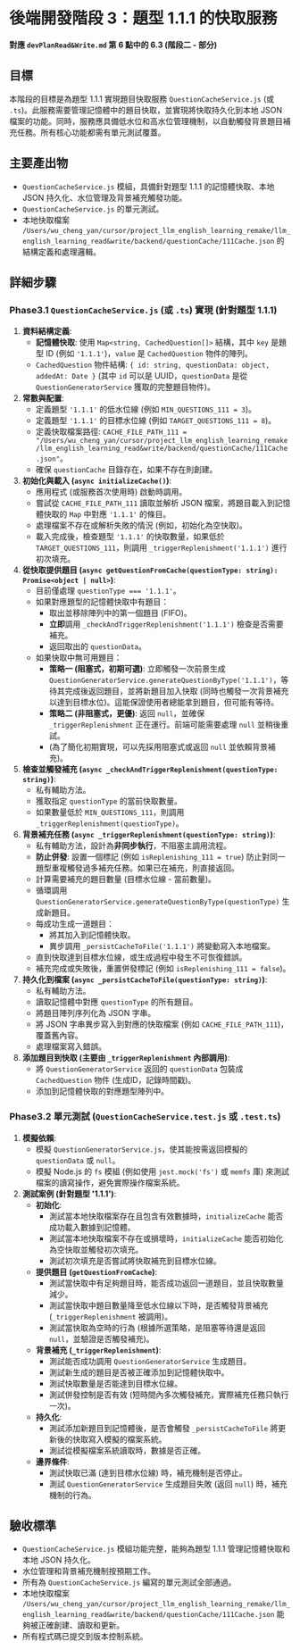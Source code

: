 # 後端開發階段 3：題型 1.1.1 的快取服務

**對應 `devPlanRead&Write.md` 第 6 點中的 6.3 (階段二 - 部分)**

## 目標

本階段的目標是為題型 1.1.1 實現題目快取服務 `QuestionCacheService.js` (或 `.ts`)。此服務需要管理記憶體中的題目快取，並實現將快取持久化到本地 JSON 檔案的功能。同時，服務應具備低水位和高水位管理機制，以自動觸發背景題目補充任務。所有核心功能都需有單元測試覆蓋。

## 主要產出物

*   `QuestionCacheService.js` 模組，具備針對題型 1.1.1 的記憶體快取、本地 JSON 持久化、水位管理及背景補充觸發功能。
*   `QuestionCacheService.js` 的單元測試。
*   本地快取檔案 `/Users/wu_cheng_yan/cursor/project_llm_english_learning_remake/llm_english_learning_read&write/backend/questionCache/111Cache.json` 的結構定義和處理邏輯。

## 詳細步驟

### Phase3.1 `QuestionCacheService.js` (或 `.ts`) 實現 (針對題型 1.1.1)
1.  **資料結構定義**:
    *   **記憶體快取**: 使用 `Map<string, CachedQuestion[]>` 結構，其中 `key` 是題型 ID (例如 `'1.1.1'`)，`value` 是 `CachedQuestion` 物件的陣列。
    *   `CachedQuestion` 物件結構: `{ id: string, questionData: object, addedAt: Date }` (其中 `id` 可以是 UUID，`questionData` 是從 `QuestionGeneratorService` 獲取的完整題目物件)。
2.  **常數與配置**:
    *   定義題型 `'1.1.1'` 的低水位線 (例如 `MIN_QUESTIONS_111 = 3`)。
    *   定義題型 `'1.1.1'` 的目標水位線 (例如 `TARGET_QUESTIONS_111 = 8`)。
    *   定義快取檔案路徑: `CACHE_FILE_PATH_111 = "/Users/wu_cheng_yan/cursor/project_llm_english_learning_remake/llm_english_learning_read&write/backend/questionCache/111Cache.json"`。
    *   確保 `questionCache` 目錄存在，如果不存在則創建。
3.  **初始化與載入 (`async initializeCache()`)**:
    *   應用程式 (或服務首次使用時) 啟動時調用。
    *   嘗試從 `CACHE_FILE_PATH_111` 讀取並解析 JSON 檔案，將題目載入到記憶體快取的 `Map` 中對應 `'1.1.1'` 的條目。
    *   處理檔案不存在或解析失敗的情況 (例如，初始化為空快取)。
    *   載入完成後，檢查題型 `'1.1.1'` 的快取數量，如果低於 `TARGET_QUESTIONS_111`，則調用 `_triggerReplenishment('1.1.1')` 進行初次填充。
4.  **從快取提供題目 (`async getQuestionFromCache(questionType: string): Promise<object | null>`)**:
    *   目前僅處理 `questionType === '1.1.1'`。
    *   如果對應題型的記憶體快取中有題目：
        *   取出並移除陣列中的第一個題目 (FIFO)。
        *   **立即**調用 `_checkAndTriggerReplenishment('1.1.1')` 檢查是否需要補充。
        *   返回取出的 `questionData`。
    *   如果快取中無可用題目：
        *   **策略一 (阻塞式，初期可選)**: 立即觸發一次前景生成 `QuestionGeneratorService.generateQuestionByType('1.1.1')`，等待其完成後返回題目，並將新題目加入快取 (同時也觸發一次背景補充以達到目標水位)。這能保證使用者總能拿到題目，但可能有等待。
        *   **策略二 (非阻塞式，更優)**: 返回 `null`，並確保 `_triggerReplenishment` 正在運行。前端可能需要處理 `null` 並稍後重試。
        *   (為了簡化初期實現，可以先採用阻塞式或返回 `null` 並依賴背景補充)。
5.  **檢查並觸發補充 (`async _checkAndTriggerReplenishment(questionType: string)`)**:
    *   私有輔助方法。
    *   獲取指定 `questionType` 的當前快取數量。
    *   如果數量低於 `MIN_QUESTIONS_111`，則調用 `_triggerReplenishment(questionType)`。
6.  **背景補充任務 (`async _triggerReplenishment(questionType: string)`)**:
    *   私有輔助方法，設計為**非同步執行**，不阻塞主調用流程。
    *   **防止併發**: 設置一個標記 (例如 `isReplenishing_111 = true`) 防止對同一題型重複觸發過多補充任務。如果已在補充，則直接返回。
    *   計算需要補充的題目數量 (目標水位線 - 當前數量)。
    *   循環調用 `QuestionGeneratorService.generateQuestionByType(questionType)` 生成新題目。
    *   每成功生成一道題目：
        *   將其加入到記憶體快取。
        *   異步調用 `_persistCacheToFile('1.1.1')` 將變動寫入本地檔案。
    *   直到快取達到目標水位線，或生成過程中發生不可恢復錯誤。
    *   補充完成或失敗後，重置併發標記 (例如 `isReplenishing_111 = false`)。
7.  **持久化到檔案 (`async _persistCacheToFile(questionType: string)`)**:
    *   私有輔助方法。
    *   讀取記憶體中對應 `questionType` 的所有題目。
    *   將題目陣列序列化為 JSON 字串。
    *   將 JSON 字串異步寫入到對應的快取檔案 (例如 `CACHE_FILE_PATH_111`)，覆蓋舊內容。
    *   處理檔案寫入錯誤。
8.  **添加題目到快取 (主要由 `_triggerReplenishment` 內部調用)**:
    *   將 `QuestionGeneratorService` 返回的 `questionData` 包裝成 `CachedQuestion` 物件 (生成ID，記錄時間戳)。
    *   添加到記憶體快取的對應題型陣列中。

### Phase3.2 單元測試 (`QuestionCacheService.test.js` 或 `.test.ts`)
1.  **模擬依賴**:
    *   模擬 `QuestionGeneratorService.js`，使其能按需返回模擬的 `questionData` 或 `null`。
    *   模擬 Node.js 的 `fs` 模組 (例如使用 `jest.mock('fs')` 或 `memfs` 庫) 來測試檔案的讀寫操作，避免實際操作檔案系統。
2.  **測試案例 (針對題型 '1.1.1')**:
    *   **初始化**:
        *   測試當本地快取檔案存在且包含有效數據時，`initializeCache` 能否成功載入數據到記憶體。
        *   測試當本地快取檔案不存在或損壞時，`initializeCache` 能否初始化為空快取並觸發初次填充。
        *   測試初次填充是否嘗試將快取補充到目標水位線。
    *   **提供題目 (`getQuestionFromCache`)**:
        *   測試當快取中有足夠題目時，能否成功返回一道題目，並且快取數量減少。
        *   測試當快取中題目數量降至低水位線以下時，是否觸發背景補充 (`_triggerReplenishment` 被調用)。
        *   測試當快取為空時的行為 (根據所選策略，是阻塞等待還是返回 `null`，並驗證是否觸發補充)。
    *   **背景補充 (`_triggerReplenishment`)**:
        *   測試能否成功調用 `QuestionGeneratorService` 生成題目。
        *   測試新生成的題目是否被正確添加到記憶體快取中。
        *   測試快取數量是否能達到目標水位線。
        *   測試併發控制是否有效 (短時間內多次觸發補充，實際補充任務只執行一次)。
    *   **持久化**:
        *   測試添加新題目到記憶體後，是否會觸發 `_persistCacheToFile` 將更新後的快取寫入模擬的檔案系統。
        *   測試從模擬檔案系統讀取時，數據是否正確。
    *   **邊界條件**:
        *   測試快取已滿 (達到目標水位線) 時，補充機制是否停止。
        *   測試 `QuestionGeneratorService` 生成題目失敗 (返回 `null`) 時，補充機制的行為。

## 驗收標準

*   `QuestionCacheService.js` 模組功能完整，能夠為題型 1.1.1 管理記憶體快取和本地 JSON 持久化。
*   水位管理和背景補充機制按預期工作。
*   所有為 `QuestionCacheService.js` 編寫的單元測試全部通過。
*   本地快取檔案 `/Users/wu_cheng_yan/cursor/project_llm_english_learning_remake/llm_english_learning_read&write/backend/questionCache/111Cache.json` 能夠被正確創建、讀取和更新。
*   所有程式碼已提交到版本控制系統。 